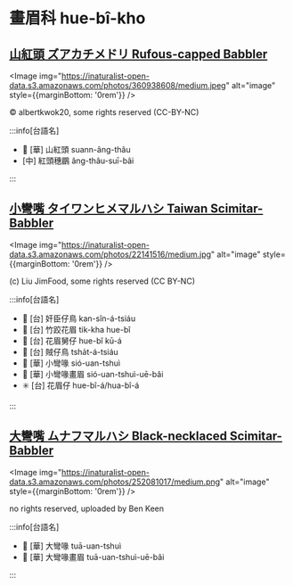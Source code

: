 # 畫眉科 hue-bî-kho

## [山紅頭 ズアカチメドリ Rufous-capped Babbler](https://ebird.org/species/rucbab1)

<Image img="https://inaturalist-open-data.s3.amazonaws.com/photos/360938608/medium.jpeg" alt="image" style={{marginBottom: '0rem'}} />

<p className="image-caption">
© albertkwok20, some rights reserved (CC-BY-NC)
</p>

:::info[台語名]

- 🎯 [華] 山紅頭 suann-âng-thâu
- [中] 紅頭穗鶥 âng-thâu-suī-bâi

:::

## [小彎嘴 タイワンヒメマルハシ Taiwan Scimitar-Babbler](https://ebird.org/species/taiscb1)

<Image img="https://inaturalist-open-data.s3.amazonaws.com/photos/22141516/medium.jpg" alt="image" style={{marginBottom: '0rem'}} />

<p className="image-caption">
(c) Liu JimFood, some rights reserved (CC BY-NC)
</p>

:::info[台語名]

- 🎯 [台] 奸臣仔鳥 kan-sîn-á-tsiáu
- 🎯 [台] 竹跤花眉 tik-kha hue-bî
- 🎯 [台] 花眉舅仔 hue-bî kū-á
- 🎯 [台] 賊仔鳥 tsha̍t-á-tsiáu
- 🎯 [華] 小彎喙 sió-uan-tshuì
- 🎯 [華] 小彎喙畫眉 sió-uan-tshuì-uē-bâi
- ✳️ [台] 花眉仔 hue-bî-á/hua-bî-á

:::

## [大彎嘴 ムナフマルハシ Black-necklaced Scimitar-Babbler](https://ebird.org/species/sbsbab2)

<Image img="https://inaturalist-open-data.s3.amazonaws.com/photos/252081017/medium.png" alt="image" style={{marginBottom: '0rem'}} />

<p className="image-caption">
no rights reserved, uploaded by Ben Keen
</p>

:::info[台語名]

- 🎯 [華] 大彎喙 tuā-uan-tshuì
- 🎯 [華] 大彎喙畫眉 tuā-uan-tshuì-uē-bâi

:::
